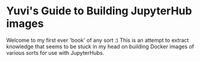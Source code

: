 # Yuvi's Guide to Building JupyterHub images

Welcome to my first ever 'book' of any sort :) This is an attempt to extract knowledge that
seems to be stuck in my head on building Docker images of various sorts for use with JupyterHubs.
